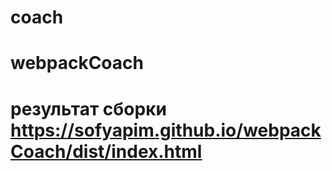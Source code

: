 # coach

# webpackCoach
# результат сборки https://sofyapim.github.io/webpackCoach/dist/index.html

